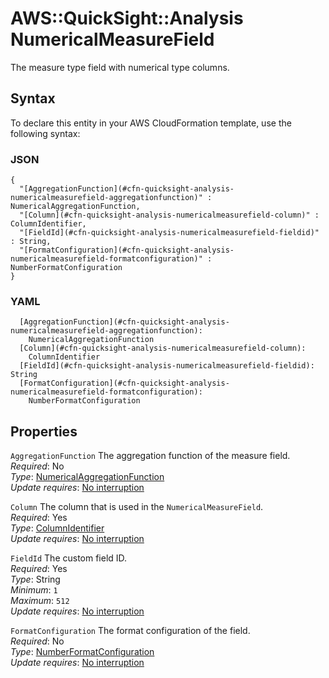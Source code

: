 # AWS::QuickSight::Analysis NumericalMeasureField<a name="aws-properties-quicksight-analysis-numericalmeasurefield"></a>

The measure type field with numerical type columns\.

## Syntax<a name="aws-properties-quicksight-analysis-numericalmeasurefield-syntax"></a>

To declare this entity in your AWS CloudFormation template, use the following syntax:

### JSON<a name="aws-properties-quicksight-analysis-numericalmeasurefield-syntax.json"></a>

```
{
  "[AggregationFunction](#cfn-quicksight-analysis-numericalmeasurefield-aggregationfunction)" : NumericalAggregationFunction,
  "[Column](#cfn-quicksight-analysis-numericalmeasurefield-column)" : ColumnIdentifier,
  "[FieldId](#cfn-quicksight-analysis-numericalmeasurefield-fieldid)" : String,
  "[FormatConfiguration](#cfn-quicksight-analysis-numericalmeasurefield-formatconfiguration)" : NumberFormatConfiguration
}
```

### YAML<a name="aws-properties-quicksight-analysis-numericalmeasurefield-syntax.yaml"></a>

```
  [AggregationFunction](#cfn-quicksight-analysis-numericalmeasurefield-aggregationfunction):
    NumericalAggregationFunction
  [Column](#cfn-quicksight-analysis-numericalmeasurefield-column):
    ColumnIdentifier
  [FieldId](#cfn-quicksight-analysis-numericalmeasurefield-fieldid): String
  [FormatConfiguration](#cfn-quicksight-analysis-numericalmeasurefield-formatconfiguration):
    NumberFormatConfiguration
```

## Properties<a name="aws-properties-quicksight-analysis-numericalmeasurefield-properties"></a>

`AggregationFunction` <a name="cfn-quicksight-analysis-numericalmeasurefield-aggregationfunction"></a>
The aggregation function of the measure field\.  
_Required_: No  
_Type_: [NumericalAggregationFunction](aws-properties-quicksight-analysis-numericalaggregationfunction.md)  
_Update requires_: [No interruption](https://docs.aws.amazon.com/AWSCloudFormation/latest/UserGuide/using-cfn-updating-stacks-update-behaviors.html#update-no-interrupt)

`Column` <a name="cfn-quicksight-analysis-numericalmeasurefield-column"></a>
The column that is used in the `NumericalMeasureField`\.  
_Required_: Yes  
_Type_: [ColumnIdentifier](aws-properties-quicksight-analysis-columnidentifier.md)  
_Update requires_: [No interruption](https://docs.aws.amazon.com/AWSCloudFormation/latest/UserGuide/using-cfn-updating-stacks-update-behaviors.html#update-no-interrupt)

`FieldId` <a name="cfn-quicksight-analysis-numericalmeasurefield-fieldid"></a>
The custom field ID\.  
_Required_: Yes  
_Type_: String  
_Minimum_: `1`  
_Maximum_: `512`  
_Update requires_: [No interruption](https://docs.aws.amazon.com/AWSCloudFormation/latest/UserGuide/using-cfn-updating-stacks-update-behaviors.html#update-no-interrupt)

`FormatConfiguration` <a name="cfn-quicksight-analysis-numericalmeasurefield-formatconfiguration"></a>
The format configuration of the field\.  
_Required_: No  
_Type_: [NumberFormatConfiguration](aws-properties-quicksight-analysis-numberformatconfiguration.md)  
_Update requires_: [No interruption](https://docs.aws.amazon.com/AWSCloudFormation/latest/UserGuide/using-cfn-updating-stacks-update-behaviors.html#update-no-interrupt)
